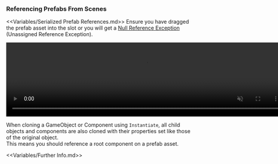 ### Referencing Prefabs From Scenes
<<Variables/Serialized Prefab References.md>>
Ensure you have dragged the prefab asset into the slot or you will get a [Null Reference Exception](../../Common%20Errors/Runtime%20Exceptions/Null%20Reference%20Exception.md) (Unassigned Reference Exception).  

<video width="750" height="200" autoplay loop muted><source type="video/webm" src="http://help.vertx.xyz/Video/prefab-references.webm"></video>

When cloning a GameObject or Component using `Instantiate`, all child objects and components are also cloned with their properties set like those of the original object.  
This means you should reference a root component on a prefab asset.  

<<Variables/Further Info.md>>